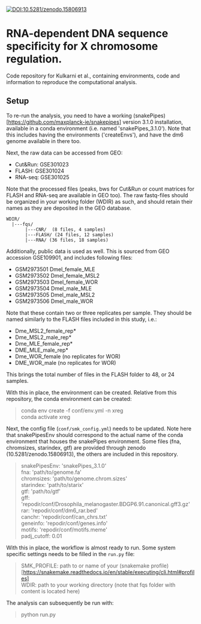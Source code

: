 [![DOI:10.5281/zenodo.15806913](https://img.shields.io/badge/DOI-10.5281/zenodo.5720285-yellow.svg)](https://doi.org/10.5281/zenodo.15806913)
# RNA-dependent DNA sequence specificity for X chromosome regulation. 

Code repository for Kulkarni et al., containing environments, code and information to reproduce the computational analysis.

## Setup

To re-run the analysis, you need to have a working (snakePipes)[https://github.com/maxplanck-ie/snakepipes] version 3.1.0 installation, available in a conda environment (i.e. named 'snakePipes_3.1.0'). Note that this includes having the environments ('createEnvs'), and have the dm6 genome available in there too.

Next, the raw data can be accessed from GEO:

 - Cut&Run: GSE301023  
 - FLASH: GSE301024  
 - RNA-seq: GSE301025  

Note that the processed files (peaks, bws for Cut&Run or count matrices for FLASH and RNA-seq are available in GEO too). The raw fastq-files should be organized in your working folder (WDIR) as such, and should retain their names as they are deposited in the GEO database.

```
WDIR/
  |---fqs/
       |---CNR/  (8 files, 4 samples)
       |---FLASH/ (24 files, 12 samples)
       |---RNA/ (36 files, 18 samples)
```

Additionally, public data is used as well. This is sourced from GEO accession GSE109901, and includes following files:

 - GSM2973501 	Dmel_female_MLE
 - GSM2973502 	Dmel_female_MSL2
 - GSM2973503 	Dmel_female_WOR
 - GSM2973504 	Dmel_male_MLE
 - GSM2973505 	Dmel_male_MSL2
 - GSM2973506 	Dmel_male_WOR

 Note that these contain two or three replicates per sample. They should be named similarly to the FLASH files included in this study, i.e.:

  - Dme_MSL2_female_rep*  
  - Dme_MSL2_male_rep*  
  - Dme_MLE_female_rep*  
  - DME_MLE_male_rep*  
  - Dme_WOR_female (no replicates for WOR)  
  - DME_WOR_male (no replicates for WOR)  

This brings the total number of files in the FLASH folder to 48, or 24 samples.

With this in place, the environment can be created. Relative from this repository, the conda environment can be created:

 > conda env create -f conf/env.yml -n xreg  
 > conda activate xreg  

Next, the config file (`conf/smk_config.yml`) needs to be updated. Note here that snakePipesEnv should correspond to the actual name of the conda environment that houses the snakePipes environment. Some files (fna, chromsizes, starindex, gtf) are provided through zenodo (10.5281/zenodo.15806913), the others are included in this repository.

  > snakePipesEnv: 'snakePipes_3.1.0'  
  > fna: 'path/to/genome.fa'  
  > chromsizes: 'path/to/genome.chrom.sizes'  
  > starindex: 'path/to/starix'  
  > gtf: 'path/to/gtf'  
  > gff: 'repodir/conf/Drosophila_melanogaster.BDGP6.91.canonical.gff3.gz'  
  > rar: 'repodir/conf/dm6_rar.bed'  
  > canchr: 'repodir/conf/can_chrs.txt'  
  > geneinfo: 'repodir/conf/genes.info'  
  > motifs: 'repodir/conf/motifs.meme'  
  > padj_cutoff: 0.01  

With this in place, the workflow is almost ready to run. Some system specific settings needs to be filled in the `run.py` file:

  > SMK_PROFILE: path to or name of your (snakemake profile)[https://snakemake.readthedocs.io/en/stable/executing/cli.html#profiles]  
  > WDIR: path to your working directory (note that fqs folder with content is located here)  

The analysis can subsequently be run with:

 > python run.py  
